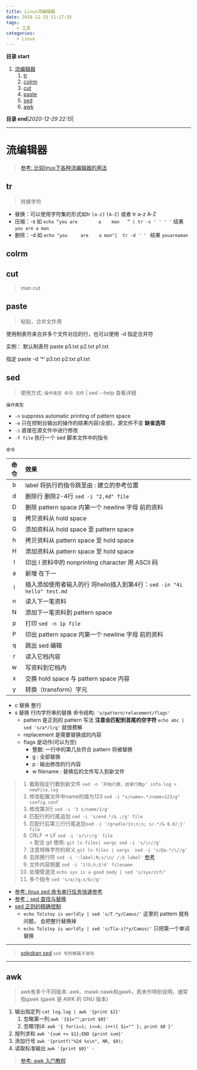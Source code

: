 ```yaml
---
title: Linux流编辑器
date: 2018-12-15 11:17:35
tags: 
    - 工具
categories: 
    - Linux
---
```


**目录 start**

1. [流编辑器](#流编辑器)
    1. [tr](#tr)
    1. [colrm](#colrm)
    1. [cut](#cut)
    1. [paste](#paste)
    1. [sed](#sed)
    1. [awk](#awk)

**目录 end**|_2020-12-29 22:15_|
****************************************
# 流编辑器
> [参考: 比较linux下各种流编辑器的用法](https://blog.csdn.net/havedream_one/article/details/45007449)

## tr
> 转换字符
- 替换：可以使用字符集的形式如tr `[a-z]` `[A-Z]` 或者 tr a-z A-Z
- 压缩：-s 如 `echo “you are        a    man   ” | tr -s ' ' ' '` 结果 `you are a man`
- 删除：-d 如 `echo "you     are    a man"|  tr -d ' ' ` 结果 `youareaman`

## colrm

## cut
> man cut

## paste
> 粘贴，合并文件用

使用制表符来合并多个文件对应的行，也可以使用 -d 指定合并符

实例： 默认制表符  paste p3.txt p2.txt p1.txt

指定 paste -d ‘*‘ p3.txt p2.txt p1.txt

## sed
> 使用方式: `操作类型 命令 文件` | sed --help 查看详细

`操作类型`
- `-n` suppress automatic printing of pattern space
- `-e` 只在控制台输出的操作的结果内容(全部)，源文件不变 **缺省选项**
- `-i` 直接在源文件中进行修改
- `-f file` 执行一个 sed 脚本文件中的指令

`命令`

| 命令 | 效果 |
|:----:|:----|
| b | label 将执行的指令跳至由 : 建立的参考位置 
| d | 删除行  删除2-4行 `sed -i "2,4d" file` 
| D | 删除 pattern space 内第一个 newline 字母 前的资料 
| g | 拷贝资料从 hold space 
| G | 添加资料从 hold space 至 pattern space 
| h | 拷贝资料从 pattern space 至 hold space 
| H | 添加资料从 pattern space 至 hold space 
| l | 印出 l 资料中的 nonprinting character 用 ASCII 码 
| a | 新增 在下一
| i | 插入添加使用者输入的行  将hello插入到第4行：`sed -in "4i hello" test.md` 
| n | 读入下一笔资料 
| N | 添加下一笔资料到 pattern space 
| p | 打印 `sed -n 1p file` 
| P | 印出 pattern space 内第一个 newline 字母 前的资料 
| q | 跳出 sed 编辑 
| r | 读入它档内容 
| w | 写资料到它档内 
| x | 交换 hold space 与 pattern space 内容 
| y | 转换（transform）字元 

- c 替换 整行
- s 替换 行内字符串的替换  命令结构: `'s/pattern/relacement/flags'`
    - pattern 是正则的 pattern 写法 **注意会匹配到首尾的空字符** `echo abc | sed 's/a*/l/g'` 就很费解
    - replacement 是需要替换成的内容
    - flags 是动作(可以为空)
        - 整数: 一行中的第几处符合 pattern 将被替换
        - g : 全部替换
        - p : 输出修改的行内容
        - w filename : 替换后的文件写入到新文件

>1. 截取指定行数到新文件 `sed -n ‘开始行数，结束行数p’ info.log > newFile.log`
>1. 修改配置文件中name的值为123 `sed -i "s/name=.*/name=123/g" config.conf`
>1. 修改第3行 `sed -i '3 s/name/1/g'`
>1. 匹配行的行尾追加 `sed -i 's/end.*/& ;/g' file`
>1. 匹配行后第三行行尾追加`sed -i '/gradle/{n;n;n; s/.*/& 6.0/;}' file`
>1. CRLF -> LF `sed -i 's/\r//g' file`  
    > 配合 git 使用: `git ls-files| xargs sed -i 's/\r//g'`
>1. 注意特殊字符的转义 `git ls-files | xargs  sed -i 's/@a.*/\//g'`
>1. 去除换行符 `sed -i ':label;N;s/\n/ /;b label'` [参考](http://www.cnblogs.com/lykm02/p/4479098.html)
>1. 文件内容倒置 `sed -i '1!G;h;$!d' filename`
>1. 处理管道流 `echo syx is a good body | sed 's/syx/zsf/'`  
>1. 多个指令 `sed 's/a//g;s/b//g'`

- [参考: linux sed 命令单行任务快速参考](http://www.techug.com/post/linux-sed1line.html)
- [参考：sed 查找与替换](http://wiki.jikexueyuan.com/project/shell-learning/sed-search-and-replace.html)
- [sed 正则的精确控制](http://wiki.jikexueyuan.com/project/shell-learning/sed-accurate-control-of-regular.html)
    - `echo Tolstoy is worldly | sed 's/T.*y/Camus/'` 这里的 pattern 就有问题， 会把整行替换掉
    - `echo Tolstoy is worldly | sed 's/T[a-z]*y/Camus/'` 只把第一个单词替换

************************
> [sokoban sed](https://github.com/aureliojargas/sokoban.sed) `sed 写的推箱子游戏`

************************

## awk

> awk有多个不同版本: awk、mawk nawk和gawk，若未作特别说明，通常指gawk (gawk 是 AWK 的 GNU 版本)

1. 输出指定列 `cat log.log | awk '{print $2}'`
    1. 忽略第一列:`awk '{$1="";print $0}'` 
    1. 忽略1到4: `awk '{ for(i=1; i<=4; i++){ $i="" }; print $0 }'`
1. 按列求和 `awk '{sum += $1};END {print sum}'`
1. 添加行号  `awk '{printf("%2d %s\n", NR, $0);`
1. 读取标准输出 `awk '{print $0}' - `

> [参考: awk 入门教程](http://www.ruanyifeng.com/blog/2018/11/awk.html)
